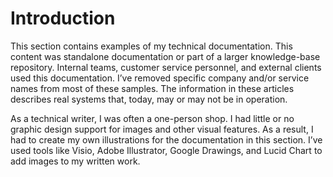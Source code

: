 # Introduction

This section contains examples of my technical documentation. This content was standalone documentation or part of a larger knowledge-base repository. Internal teams, customer service personnel, and external clients used this documentation. I’ve removed specific company and/or service names from most of these samples. The information in these articles describes real systems that, today, may or may not be in operation.

As a technical writer, I was often a one-person shop. I had little or no graphic design support for images and other visual features. As a result, I had to create my own illustrations for the documentation in this section. I’ve used tools like Visio, Adobe Illustrator, Google Drawings, and Lucid Chart to add images to my written work.


